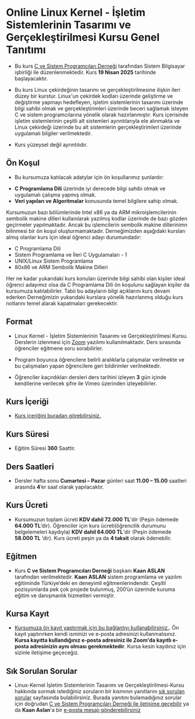 # Online Linux Kernel -  İşletim Sistemlerinin Tasarımı ve Gerçekleştirilmesi Kursu Genel Tanıtımı

+ Bu kurs [C ve Sistem Programcıları Derneği](http://www.csystem.org/) tarafından Sistem Bilgisayar işbirliği ile düzenlenmektedir. Kurs __19 Nisan 2025__ tarihinde başlayacaktır.

+ Bu kurs Linux çekirdeğinin tasarımı ve gerçekleştirilmesine ilişkin ileri düzey bir kurstur. Linux'un çekirdek kodları üzerinde geliştirme ve değiştirme yapmayı hedefleyen, işletim sistemlerinin tasarımı üzerinde bilgi sahibi olmak ve gerçekleştirimleri üzerinde beceri sağlamak isteyen  C ve sistem programcılarına yönelik olarak hazırlanmıştır. Kurs içerisinde işletim sistemlerinin çeşitli alt sistemleri ayrıntılarıyla ele alınmakta ve Linux çekirdeği üzerinde bu alt sistemlerin gerçekleştirimleri üzerinde uygulamalı bilgiler verilmektedir.

+ Kurs yüzeysel değil ayrıntılıdır. 

## Ön Koşul

+ Bu kursumuza katılacak adatylar için ön koşullarımız şunlardır:
- __C Programlama Dili__ üzerinde iyi derecede bilgi sahibi olmak ve uygulamalı çalışma yapmış olmak.
- __Veri yapıları ve Algoritmalar__ konusunda temel bilgilere sahip olmak.

Kursumuzun bazı bölümlerinde Intel x86 ya da ARM mikroişlemcilerinin sembolik makine dilleri kullanılarak yazılmış kodlar üzerinde de bazı gözden geçirmeler yapılmaktadır. Ancak bu işlemcilerin sembolik makine dillerinimn bilinmesi bir ön koşul oluşturmamaktadır. Derneğimizden aşağıdaki kursları almış olanlar kurs için ideal öğrenci adayı durumundadır:

- C Programlama Dili
- Sistem Programlama ve İleri C Uygulamaları - 1
- UNIX/Linux Sistem Programlama
- 80x86 ve ARM Sembolik Makine Dilleri

Her ne kadar yukarıdaki kurs konuları üzerinde bilgi sahibi olan kişiler ideal öğrenci adayımız olsa da C Programlama Dili ön koşulunu sağlayan kişiler da kursumuza katılabilirler. Tabii bu adayların  bilgi açıklarını kurs devam ederken Derneğimizin yukarıdaki kurslara yönelik hazırlanmış olduğu kurs notlarını temel alarak kapatmaları gerekecektir. 

## Format
+ Linux Kernel - İşletim Sistemlerinin Tasarımı ve Gerçekleştirilmesi Kursu. Derslerin izlenmesi için [Zoom](https://zoom.us/) yazılımı kullanılmaktadır. Ders sırasında öğrenciler eğitmene soru sorabilirler.

+ Program boyunca öğrencilere belirli aralıklarla çalışmalar verilmekte ve  bu çalışmaları yapan öğrencilere geri bildirimler verilnektedir.

+ Öğrenciler kaçırdıkları dersleri ders tarihini izleyen __3__ gün içinde kendilerine verilecek şifre ile Vimeo üzerinden izleyebilirler.

## Kurs İçeriği
+ [Kurs içeriğini buradan görebilirsiniz.](https://github.com/CSD-1993/Online-Linux-Kernel-Isletim-Sistemleri-Tasarim-ve-Uygulama-Kursu-26-Nisan-2025/blob/main/kurs_icerigi.md)

## Kurs Süresi

+ Eğitim Süresi __360__ Saattir.

## Ders Saatleri

+ Dersler hafta sonu __Cumartesi – Pazar__ günleri saat __11.00 – 15.00__ saatleri arasında __4__’er saat olarak yapılacaktır.

## Kurs Ücreti
+  Kursumuzun toplam ücreti __KDV dahil 72.000 TL__'dir (Peşin ödemede __64.000 TL__’dir). Öğrenciler için kurs ücreti(öğrencilik durumunu belgelemeleri kaydıyla) __KDV dahil 64.000 TL__'dir (Peşin ödemede __58.000 TL__ ’dir). Kurs ücreti peşin ya da __4 taksit__ olarak ödenebilir.
## Eğitmen

+ Kurs __C ve Sistem Programcıları Derneği__ başkanı __Kaan ASLAN__ tarafından verilmektedir. __Kaan ASLAN__ sistem programlama ve yazılım eğitiminde Türkiye’deki en deneyimli eğitmenlerindendir. Çeşitli pozisyonlarda pek çok projede bulunmuş, 200’ün üzerinde kuruma eğitim ve danışmanlık hizmetleri vermiştir. 

## Kursa Kayıt
+ [Kursumuza ön kayıt yaptırmak için bu bağlantıyı kullanabilirsiniz.](https://us02web.zoom.us/meeting/register/tZUucuytrTopEtJEi5_RgJJMCHp7BrlLUtTf#/registration). Ön kayıt yaptırırken kendi isminizi ve e-posta adresinizi kullanmalısınız. **Kursa kayıtta kullandığınız e-posta adresiniz ile Zoom'da kayıtlı e-posta adresinizin aynı olması gerekmektedir**. Kursa kesin kaydınız için sizinle iletişime geçeceğiz.

## Sık Sorulan Sorular
+ Linux-Kernel İşletim Sistemlerinin Tasarımı ve Gerçekleştirilmesi-Kursu hakkında sormak istediğiniz soruların bir kısmının yanıtlarını [sık sorulan sorular](https://github.com/CSD-1993/Online-Linux-Kernel-Isletim-Sistemleri-Tasarim-ve-Uygulama-Kursu-26-Nisan-2025/blob/main/sss.md) sayfasında bulabilirsiniz. Burada yanıtını bulamadığınız sorular için doğrudan [C ve Sistem Programcıları Derneği ile iletişime geçebilir](http://www.csystem.org/) ya da __Kaan Aslan__'a bir [e-posta mesajı gönderebilirsiniz](mailto:aslank@csystem.org)

